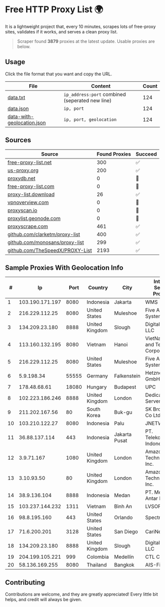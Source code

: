 
# Free HTTP Proxy List 🌍

It is a lightweight project that, every 10 minutes, scrapes lots of free-proxy sites, validates if it works, and serves a clean proxy list.


> Scraper found **3879** proxies at the latest update. Usable proxies are below.

## Usage

Click the file format that you want and copy the URL.


|File|Content|Count|
|----|-------|-----|
|[data.txt](https://raw.githubusercontent.com/themiralay/Proxy-List-World/master/data.txt)|`ip_address:port` combined (seperated new line)|124|
|[data.json](https://raw.githubusercontent.com/themiralay/Proxy-List-World/master/data.json)|`ip, port`|124|
|[data-with-geolocation.json](https://raw.githubusercontent.com/themiralay/Proxy-List-World/master/data-with-geolocation.json)|`ip, port, geolocation`|124|

## Sources

|Source|Found Proxies|Succeed|
|------|-------------|-------|
|[free-proxy-list.net](https://free-proxy-list.net)|300|✅|
|[us-proxy.org](https://www.us-proxy.org)|200|✅|
|[proxydb.net](http://proxydb.net)|0|🚫|
|[free-proxy-list.com](https://free-proxy-list.com/?page=&port=&type%5B%5D=http&type%5B%5D=https&up_time=0&search=Search)|0|🚫|
|[proxy-list.download](https://www.proxy-list.download/HTTP)|26|✅|
|[vpnoverview.com](https://vpnoverview.com/privacy/anonymous-browsing/free-proxy-servers)|0|🚫|
|[proxyscan.io](https://www.proxyscan.io)|0|🚫|
|[proxylist.geonode.com](https://proxylist.geonode.com/api/proxy-list?limit=300&page=1&sort_by=lastChecked&sort_type=desc&protocols=http,https)|0|🚫|
|[proxyscrape.com](https://api.proxyscrape.com/v2/?request=displayproxies&protocol=http&timeout=10000&country=all&ssl=all&anonymity=all)|461|✅|
|[github.com/clarketm/proxy-list](https://raw.githubusercontent.com/clarketm/proxy-list/master/proxy-list-raw.txt)|400|✅|
|[github.com/monosans/proxy-list](https://raw.githubusercontent.com/monosans/proxy-list/main/proxies/http.txt)|299|✅|
|[github.com/TheSpeedX/PROXY-List](https://raw.githubusercontent.com/TheSpeedX/PROXY-List/master/http.txt)|2193|✅|


## Sample Proxies With Geolocation Info

|#|Ip|Port|Country|City|Internet Service Provider|
|-|--|----|-------|----|-------------------------|
|1|103.190.171.197|8080|Indonesia|Jakarta|WMS|
|2|216.229.112.25|8080|United States|Muleshoe|Five Area Systems, LLC|
|3|134.209.23.180|8888|United Kingdom|Slough|DigitalOcean, LLC|
|4|113.160.132.195|8080|Vietnam|Hanoi|VietNam Post and Telecom Corporation|
|5|216.229.112.25|8080|United States|Muleshoe|Five Area Systems, LLC|
|6|5.9.198.34|55555|Germany|Falkenstein|Hetzner Online GmbH|
|7|178.48.68.61|18080|Hungary|Budapest|UPC|
|8|102.223.186.246|8888|United Kingdom|London|Dedicated Servers|
|9|211.202.167.56|80|South Korea|Buk-gu|SK Broadband Co Ltd|
|10|103.210.122.27|8080|Indonesia|Palu|JNETWORK|
|11|36.88.137.114|443|Indonesia|Jakarta Pusat|PT. Telekomunikasi Indonesia|
|12|3.9.71.167|1080|United Kingdom|London|Amazon Technologies Inc.|
|13|3.10.93.50|80|United Kingdom|London|Amazon Technologies Inc.|
|14|38.9.136.104|8888|Indonesia|Medan|PT. Media Antar Nusa|
|15|103.237.144.232|1311|Vietnam|Bình An|LVSOFT|
|16|98.8.195.160|443|United States|Orlando|Spectrum|
|17|71.6.200.201|3128|United States|San Diego|CariNet, Inc.|
|18|134.209.23.180|8888|United Kingdom|Slough|DigitalOcean, LLC|
|19|204.199.105.221|999|Colombia|Medellín|CTL Colombia|
|20|58.136.169.255|8080|Thailand|Bangkok|AIS-Fibre|



## Contributing

Contributions are welcome, and they are greatly appreciated! Every
little bit helps, and credit will always be given.

